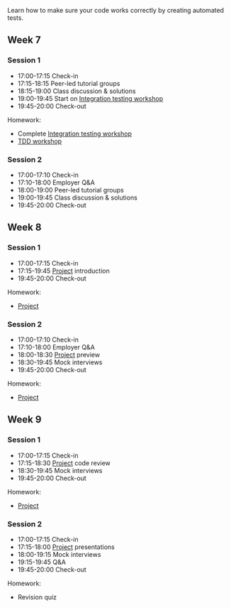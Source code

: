 Learn how to make sure your code works correctly by creating automated tests.

## Week 7

### Session 1

- 17:00-17:15 Check-in
- 17:15-18:15 Peer-led tutorial groups
- 18:15-19:00 Class discussion & solutions
- 19:00-19:45 Start on [Integration testing workshop](/workshops/learn-integration-testing/)
- 19:45-20:00 Check-out

Homework:
- Complete [Integration testing workshop](/workshops/learn-integration-testing/)
- [TDD workshop](/workshops/tdd-array-methods/)

<!-- - [Scope Challenge](/workshops/scope-challenge/) (1 hour) -->

### Session 2

- 17:00-17:10 Check-in
- 17:10-18:00 Employer Q&A
- 18:00-19:00 Peer-led tutorial groups
- 19:00-19:45 Class discussion & solutions
- 19:45-20:00 Check-out

## Week 8

### Session 1

- 17:00-17:15 Check-in
- 17:15-19:45 [Project](../project/) introduction
- 19:45-20:00 Check-out

Homework:
- [Project](../project/)

### Session 2

- 17:00-17:10 Check-in
- 17:10-18:00 Employer Q&A
- 18:00-18:30 [Project](../project/) preview
- 18:30-19:45 Mock interviews
- 19:45-20:00 Check-out

Homework:
- [Project](../project/)

## Week 9

### Session 1

- 17:00-17:15 Check-in
- 17:15-18:30 [Project](../project/) code review
- 18:30-19:45 Mock interviews
- 19:45-20:00 Check-out

Homework:
- [Project](../project/)

### Session 2

- 17:00-17:15 Check-in
- 17:15-18:00 [Project](../project/) presentations
- 18:00-19:15 Mock interviews
- 19:15-19:45 Q&A
- 19:45-20:00 Check-out

Homework:
- Revision quiz
